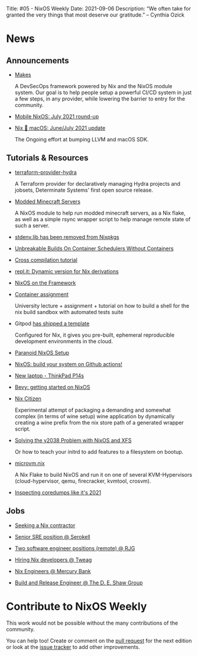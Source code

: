 Title: #05 - NixOS Weekly
Date: 2021-09-06
Description: “We often take for granted the very things that most deserve our gratitude.” – Cynthia Ozick

# News

## Announcements

- [Makes](https://github.com/fluidattacks/makes)

  A DevSecOps framework powered by Nix and the NixOS module system.
  Our goal is to help people setup a powerful CI/CD system
  in just a few steps, in any provider,
  while lowering the barrier to entry for the community.

- [Mobile NixOS: July 2021 round-up](https://mobile.nixos.org/news/2021-08-03-july-2021-round-up.html)

- [Nix 🖤 macOS: June/July 2021 update](https://discourse.nixos.org/t/nix-macos-monthly/12330/9)

  The Ongoing effort at bumping LLVM and macOS SDK.


## Tutorials & Resources

- [terraform-provider-hydra](https://determinate.systems/posts/terraform-provider-hydra/)

  A Terraform provider for declaratively managing Hydra projects and jobsets, Determinate Systems'
  first open source release.

- [Modded Minecraft Servers](https://github.com/mkaito/nixos-modded-minecraft-servers)

  A NixOS module to help run modded minecraft servers, as a Nix flake, as well
  as a simple rsync wrapper script to help manage remote state of such
  a server.

- [stdenv.lib has been removed from Nixpkgs](https://github.com/NixOS/nixpkgs/pull/125494)

- [Unbreakable Builds On Container Schedulers Without Containers](https://blog.tjll.net/container-scheduling-without-containers/)

- [Cross compilation tutorial](https://nix.dev/tutorials/cross-compilation)

- [repl.it: Dynamic version for Nix derivations](https://blog.replit.com/nix_dynamic_version)

- [NixOS on the Framework](https://grahamc.com/blog/nixos-on-framework)

- [Container assignment](https://github.com/ls1-sys-prog-course/task8-container)

  University lecture + assignment + tutorial on how to build a shell for the nix build sandbox with 
  automated tests suite

- Gitpod [has shipped a template](https://twitter.com/gitpod/status/1412207422165241858)

  Configured for Nix, it gives you pre-built, ephemeral reproducible development environments in the 
cloud.

- [Paranoid NixOS Setup](https://christine.website/blog/paranoid-nixos-2021-07-18)

- [NixOS: build your system on Github actions!](https://gvolpe.com/blog/nixos-binary-cache-ci/)

- [New laptop - ThinkPad P14s](https://domenkozar.com/2021/08/06/new-laptop-thinkpad-p14s/)

- [Bevy: getting started on NixOS](https://blog.thomasheartman.com/posts/bevy-getting-started-on-nixos)

- [Nix Citizen](https://gitea.xndr.de/philipp/nixcitizen)

  Experimental attempt of packaging a demanding and somewhat complex (in terms of wine setup) 
  wine application by dynamically creating a wine prefix from the nix store path of a generated 
  wrapper script.

- [Solving the y2038 Problem with NixOS and XFS](https://blog.helsinki-systems.de/solving-the-y2038-problem-with-nixos-and-xfs/)

  Or how to teach your initrd to add features to a filesystem on bootup.

- [microvm.nix](https://github.com/astro/microvm.nix) 

  A Nix Flake to build NixOS and run it on one of several KVM-Hypervisors
  (cloud-hypervisor, qemu, firecracker, kvmtool, crosvm).

- [Inspecting coredumps like it's 2021](https://nixos.mayflower.consulting/blog/2021/09/06/coredumpctl/)


## Jobs

- [Seeking a Nix contractor](https://discourse.nixos.org/t/seeking-nix-contractor/14722)

- [Senior SRE position @ Serokell](https://discourse.nixos.org/t/remote-senior-sre-position-at-serokell/14563)

- [Two software engineer positions (remote) @ RJG](https://discourse.nixos.org/t/two-software-engineer-positions-remote/13886)

- [Hiring Nix developers @ Tweag](https://discourse.nixos.org/t/job-tweag-hiring-nix-developers/14086)

- [Nix Engineers @ Mercury Bank](https://discourse.nixos.org/t/mercury-bank-nix-engineers/13784)

- [Build and Release Engineer @ The D. E. Shaw Group](https://discourse.nixos.org/t/the-d-e-shaw-group-quant-systems-build-and-release-engineer/13686)


# Contribute to NixOS Weekly

This work would not be possible without the many contributions of the community.

You can help too! Create or comment on the [pull request](https://github.com/NixOS/nixos-weekly/pulls)
for the next edition or look at the
[issue tracker](https://github.com/NixOS/nixos-weekly/issues) to add other improvements.
